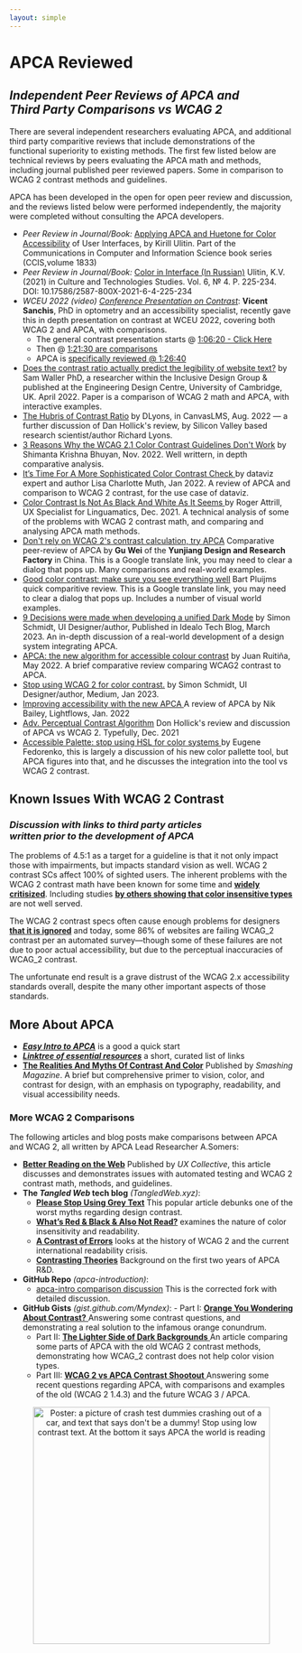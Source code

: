 ```yaml
---
layout: simple
---
```


# APC<span class="flipH">A</span> Reviewed

## _Independent Peer Reviews of APCA and<br>Third Party Comparisons vs WCAG&nbsp;2_
There are several independent researchers evaluating APCA, and additional third party comparitive reviews that include demonstrations of the functional superiority to existing methods. The first few listed below are technical reviews by peers evaluating the APCA math and methods, including journal published peer reviewed papers. Some in comparison to WCAG 2 contrast methods and guidelines. 

APCA has been developed in the open for open peer review and discussion, and the reviews listed below were performed independently, the majority were completed without consulting the APCA developers. 

- _Peer Review in Journal/Book:_ [Applying APCA and Huetone for Color Accessibility](https://link.springer.com/chapter/10.1007/978-3-031-35992-7_53) of User Interfaces, by Kirill Ulitin. Part of the Communications in Computer and Information Science book series (CCIS,volume 1833)
- _Peer Review in Journal/Book:_ [Color in Interface (In Russian)](http://cat.itmo.ru/sites/default/files/2022-04/CAT_2021_v6-i4_302_3.pdf) Ulitin, K.V. (2021) in Culture and Technologies Studies. Vol. 6, № 4. P. 225-234. DOI: 10.17586/2587-800X-2021-6-4-225-234
- _WCEU 2022 (video)_ [_Conference Presentation on Contrast_](https://www.youtube.com/watch?v=Da1Jmi7wgCY&t=3976s): **Vicent Sanchis**, PhD in optometry and an accessibility specialist, recently gave this in depth presentation on contrast at WCEU 2022, covering both WCAG 2 and APCA, with comparisons.
     - The general contrast presentation starts @ [1:06:20 - Click Here](https://youtu.be/Da1Jmi7wgCY?t=3976)
     - Then @ [1:21:30 are comparisons](https://youtu.be/Da1Jmi7wgCY?t=4350)
     - APCA is [specifically reviewed @ 1:26:40](https://youtu.be/Da1Jmi7wgCY?t=5190)
- [Does the contrast ratio actually predict the legibility of website text?](https://www.cedc.tools/article.html)  by Sam Waller PhD, a researcher within the Inclusive Design Group & published at the Engineering Design Centre, University of Cambridge, UK. April 2022. Paper is a comparison of WCAG 2 math and APCA, with interactive examples. 
- [The Hubris of Contrast Ratio](https://community.canvaslms.com/t5/The-Product-Blog/The-Hubris-of-Contrast-Ratio/ba-p/536389) by DLyons, in CanvasLMS, Aug. 2022 — a further discussion of Dan Hollick's review, by Silicon Valley based research scientist/author Richard Lyons.
- [3 Reasons Why the WCAG 2.1 Color Contrast Guidelines Don't Work](https://blog.devkrishna.in/3-reasons-why-the-wcag-21-color-contrast-guidelines-dont-work) by Shimanta Krishna Bhuyan, Nov. 2022. Well writtern, in depth comparative analysis. 
- [It’s Time For A More Sophisticated Color Contrast Check ](https://blog.datawrapper.de/color-contrast-check-data-vis-wcag-apca/) by dataviz expert and author Lisa Charlotte Muth, Jan 2022. A review of APCA and comparison to WCAG 2 contrast, for the use case of dataviz.
- [Color Contrast Is Not As Black And White As It Seems ](https://medium.com/@think_ui/why-color-contrast-is-not-as-black-and-white-as-it-seems-94197a72b005) by Roger Attrill, UX Specialist for Linguamatics, Dec. 2021. A technical analysis of some of the problems with WCAG 2 contrast math, and comparing and analysing APCA math methods.
- [Don't rely on WCAG 2's contrast calculation, try APCA](https://zhuanlan-zhihu-com.translate.goog/p/555769196?_x_tr_sl=zh-CN&_x_tr_tl=en&_x_tr_hl=en&_x_tr_pto=sc) Comparative peer-review of APCA by **Gu Wei** of the **Yunjiang Design and Research Factory** in China. This is a Google translate link, you may need to clear a dialog that pops up. Many comparisons and real-world examples.
- [Good color contrast: make sure you see everything well](https://technobility-nl.translate.goog/blog/goed-kleurcontrast-zorg-dat-je-alles-goed-ziet/?_x_tr_sl=nl&_x_tr_tl=en&_x_tr_hl=en&_x_tr_pto=sc) Bart Pluijms quick comparitive review. This is a Google translate link, you may need to clear a dialog that pops up. Includes a number of visual world examples.
- [9 Decisions were made when developing a unified Dark Mode](https://medium.com/idealo-tech-blog/9-decisions-made-when-developing-a-unified-dark-mode-4a6fbfb96b28) by Simon Schmidt, UI Designer/author, Published in Idealo Tech Blog, March 2023. An in-depth discussion of a real-world development of a design system integrating APCA.
- [APCA: the new algorithm for accessible colour contrast](https://ruitina.com/apca-accessible-colour-contrast/)  by Juan Ruitiña, May 2022. A brief comparative review comparing WCAG2 contrast to APCA. 
- [Stop using WCAG 2 for color contrast.](https://medium.com/@nomisum_19753/stop-using-wcag-2-for-color-contrast-3484fdf3688) by Simon Schmidt, UI Designer/author, Medium, Jan 2023.
- [Improving accessibility with the new APCA ](https://www.lightflows.co.uk/blog/improving-accessibility-with-apca/) A review of APCA by Nik Bailey, Lightflows, Jan. 2022
- [Adv. Perceptual Contrast Algorithm](https://typefully.com/u/DanHollick/t/sle13GMW2Brp) Don Hollick's review and discussion of APCA vs WCAG 2. Typefully, Dec. 2021
- [Accessible Palette: stop using HSL for color systems ](https://wildbit.com/blog/accessible-palette-stop-using-hsl-for-color-systems) by Eugene Fedorenko, this is largely a discussion of his new color pallette tool, but APCA figures into that, and he discusses the integration into the tool vs WCAG&nbsp;2 contrast.


## Known Issues With WCAG 2 Contrast
### _Discussion with links to third party articles<br>written prior to the development of APCA_ 
The problems of 4.5:1 as a target for a guideline is that it not only impact those with impairments, but impacts standard vision as well. WCAG&nbsp;2 contrast SCs affect 100% of sighted users. The inherent problems with the WCAG&nbsp;2 contrast math have been known for some time and [**widely critisized**](https://macwright.com/2019/03/30/color-contrast-is-a-problem.html). Including studies [**by others showing that color insensitive types**](https://www.bounteous.com/insights/2019/03/22/orange-you-accessible-mini-case-study-color-ratio/) are not well served. 

The WCAG&nbsp;2 contrast specs often cause enough problems for designers [**that it is ignored**](https://uxmovement.com/buttons/the-myths-of-color-contrast-accessibility/) and today, some 86% of websites are failing WCAG\_2 contrast per an automated survey—though some of these failures are not due to poor actual accessibility, but due to the perceptual inaccuracies of WCAG\_2 contrast.

The unfortunate end result is a grave distrust of the WCAG 2.x accessibility standards overall, despite the many other important aspects of those standards.


## More About APCA
- [_**Easy Intro to APCA**_](https://git.apcacontrast.com/documentation/APCAeasyIntro) is a good a quick start
- [**_Linktree of essential resources_**](https://linktr.ee/Myndex) a short, curated list of links
- [**The Realities And Myths Of Contrast And Color**](https://www.smashingmagazine.com/2022/09/realities-myths-contrast-color/) Published by _Smashing Magazine_. A brief but comprehensive primer to vision, color, and contrast for design, with an emphasis on typography, readability, and visual accessibility needs. 


### More WCAG 2 Comparisons
The following articles and blog posts make comparisons between APCA and WCAG 2, all written by APCA Lead Researcher A.Somers:

- [**Better Reading on the Web**](https://uxdesign.cc/better-reading-on-the-web-c943c4cfc91a) Published by _UX Collective_, this article discusses and demonstrates issues with automated testing and WCAG 2 contrast math, methods, and guidelines.
- **The _Tangled Web_ tech blog** _(TangledWeb.xyz)_:
    - [**Please Stop Using Grey Text**](https://tangledweb.xyz/please-stop-using-grey-text-3d3e71acfca8) This popular article debunks one of the worst myths regarding design contrast.
    - [**What’s Red & Black & Also Not Read?**](https://tangledweb.xyz/whats-red-black-also-not-read-573b9c0a97ed) examines the nature of color insensitivity and readability.
    - [**A Contrast of Errors**](https://atangledwebweweave.com/a-contrast-of-errors-373c2665d42a) looks at the history of WCAG 2 and the current international readability crisis.
    - [**Contrasting Theories**](https://tangledweb.xyz/hi-roger-f51bde490a56) Background on the first two years of APCA R&D.
- **GitHub Repo** _(apca-introduction)_:
    - [apca-intro comparison discussion](https://github.com/Myndex/apca-introduction#readme) This is the corrected fork with detailed discussion.
- **GitHub Gists** _(gist.github.com/Myndex)_:
      - Part I: [**Orange You Wondering About Contrast?** ](https://gist.github.com/Myndex/1dadb6dcac596f1cd7a5686a076f697f) Answering some contrast questions, and demonstrating a real solution to the infamous orange conundrum.
    - Part II: [**The Lighter Side of Dark Backgrounds** ](https://gist.github.com/Myndex/c30dba273aa5eca426ad9f5200917c9d) An article comparing some parts of APCA with the old WCAG 2 contrast methods, demonstrating how WCAG_2 contrast does not help color vision types.
    - Part III: [**WCAG 2 vs APCA Contrast Shootout** ](https://gist.github.com/Myndex/069a4079b0de2930e72d5401bde9af98#wcag-2-vs-apca-contrast-shootout) Answering some recent questions regarding APCA, with comparisons and examples of the old (WCAG 2 1.4.3) and the future WCAG 3 / APCA.


<p align="center">
<img width='420' alt="Poster: a picture of crash test dummies crashing out of a car, and text that says don't be a dummy! Stop using low contrast text. At the bottom it says APCA the world is reading" src='https://user-images.githubusercontent.com/42009457/161151275-7c4feea7-888a-43f1-a9c0-7504afaac258.png'>  
<br>
</p>
